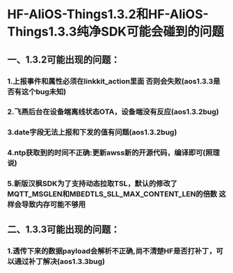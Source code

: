 # HF-AliOS-Things1.3.2和HF-AliOS-Things1.3.3纯净SDK可能会碰到的问题

## 一、1.3.2可能出现的问题：

###	1.上报事件和属性必须在linkkit_action里面 否则会失败(aos1.3.3是否有这个bug未知)

###	2.飞燕后台在设备端离线状态OTA，设备端没有反应(aos1.3.2bug)

###	3.date字段无法上报和下发的值有问题(aos1.3.2bug)

###	4.ntp获取到的时间不正确:更新awss新的开源代码，编译即可(照理说)

###	5.新版汉枫SDK为了支持动态拉取TSL，默认的修改了MQTT_MSGLEN和MBEDTLS_SLL_MAX_CONTENT_LEN的倍数 这样会导致内存可能不够用



## 二、1.3.3可能出现的问题：
	
###	1.透传下来的数据payload会解析不正确,尚不清楚HF是否打补丁，可以通过补丁解决(aos1.3.3bug)
